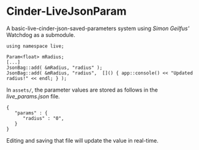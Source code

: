 # Cinder-LiveJsonParam
A basic-live-cinder-json-saved-parameters system using _Simon Geilfus'_ Watchdog as a submodule.

```
using namespace live;

Param<float> mRadius;
[...]
JsonBag::add( &mRadius, "radius" );
JsonBag::add( &mRadius, "radius",  []() { app::console() << "Updated radius!" << endl; } );
```
In `assets/`, the parameter values are stored as follows in the _live_params.json_ file.

```
{
   "params" : {
      "radius" : "0",
   }
}
```

Editing and saving that file will update the value in real-time.
